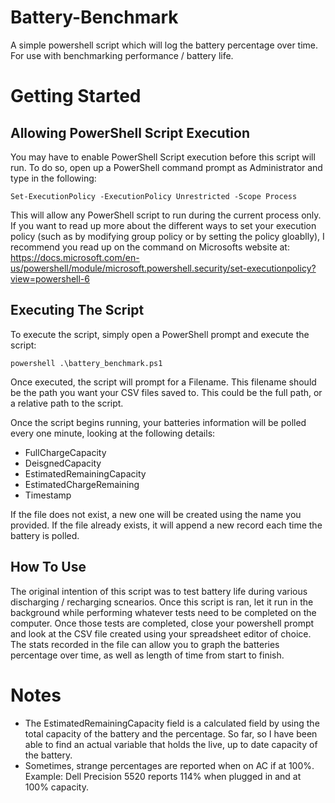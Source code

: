 # Battery-Benchmark
A simple powershell script which will log the battery percentage over time. For use with benchmarking performance / battery life.

# Getting Started
## Allowing PowerShell Script Execution
You may have to enable PowerShell Script execution before this script will run. To do so, open up a PowerShell command prompt as Administrator and type in the following:

```
Set-ExecutionPolicy -ExecutionPolicy Unrestricted -Scope Process
```

This will allow any PowerShell script to run during the current process only. If you want to read up more about the different ways to set your execution policy (such as by modifying group policy or by setting the policy gloablly), I recommend you read up on the command on Microsofts website at: https://docs.microsoft.com/en-us/powershell/module/microsoft.powershell.security/set-executionpolicy?view=powershell-6

## Executing The Script
To execute the script, simply open a PowerShell prompt and execute the script:

```
powershell .\battery_benchmark.ps1
```

Once executed, the script will prompt for a Filename. This filename should be the path you want your CSV files saved to. This could be the full path, or a relative path to the script.

Once the script begins running, your batteries information will be polled every one minute, looking at the following details:
* FullChargeCapacity
* DeisgnedCapacity
* EstimatedRemainingCapacity
* EstimatedChargeRemaining
* Timestamp

If the file does not exist, a new one will be created using the name you provided. If the file already exists, it will append a new record each time the battery is polled.

## How To Use
The original intention of this script was to test battery life during various discharging / recharging scnearios. Once this script is ran, let it run in the background while performing whatever tests need to be completed on the computer. Once those tests are completed, close your powershell prompt and look at the CSV file created using your spreadsheet editor of choice. The stats recorded in the file can allow you to graph the batteries percentage over time, as well as length of time from start to finish. 

# Notes
* The EstimatedRemainingCapacity field is a calculated field by using the total capacity of the battery and the percentage. So far, so I have been able to find an actual variable that holds the live, up to date capacity of the battery.
* Sometimes, strange percentages are reported when on AC if at 100%. Example: Dell Precision 5520 reports 114% when plugged in and at 100% capacity.
